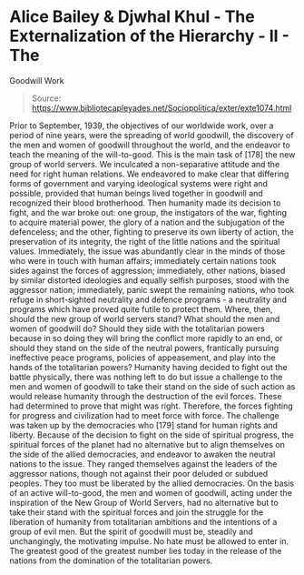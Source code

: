 # Alice Bailey & Djwhal Khul - The Externalization of the Hierarchy - II - The
Goodwill Work

> Source: https://www.bibliotecapleyades.net/Sociopolitica/exter/exte1074.html

Prior to September, 1939, the objectives of our worldwide work, over a period of nine years, were the spreading of world goodwill, the discovery of the men and women of goodwill throughout the world, and the endeavor to teach the meaning of the will-to-good. This is the main task of [178] the new group of world servers. We inculcated a non-separative attitude and the need for right human relations. We endeavored to make clear that differing forms of government and varying ideological systems were right and possible, provided that human beings lived together in goodwill and recognized their blood brotherhood.
Then humanity made its decision to fight, and the war broke out: one group, the instigators of the war, fighting to acquire material power, the glory of a nation and the subjugation of the defenceless; and the other, fighting to preserve its own liberty of action, the preservation of its integrity, the right of the little nations and the spiritual values. Immediately, the issue was abundantly clear in the minds of those who were in touch with human affairs; immediately certain nations took sides against the forces of aggression; immediately, other nations, biased by similar distorted ideologies and equally selfish purposes, stood with the aggressor nation; immediately, panic swept the remaining nations, who took refuge in short-sighted neutrality and defence programs - a neutrality and programs which have proved quite futile to protect them.
Where, then, should the new group of world servers stand? What should the men and women of goodwill do? Should they side with the totalitarian powers because in so doing they will bring the conflict more rapidly to an end, or should they stand on the side of the neutral powers, frantically pursuing ineffective peace programs, policies of appeasement, and play into the hands of the totalitarian powers?
Humanity having decided to fight out the battle physically, there was nothing left to do but issue a challenge to the men and women of goodwill to take their stand on the side of such action as would release humanity through the destruction of the evil forces. These had determined to prove that might was right. Therefore, the forces fighting for progress and civilization had to meet force with force.
The challenge was taken up by the democracies who [179] stand for human rights and liberty. Because of the decision to fight on the side of spiritual progress, the spiritual forces of the planet had no alternative but to align themselves on the side of the allied democracies, and endeavor to awaken the neutral nations to the issue. They ranged themselves against the leaders of the aggressor nations, though not against their poor deluded or subdued peoples. They too must be liberated by the allied democracies.
On the basis of an active will-to-good, the men and women of goodwill, acting under the inspiration of the New Group of World Servers, had no alternative but to take their stand with the spiritual forces and join the struggle for the liberation of humanity from totalitarian ambitions and the intentions of a group of evil men. But the spirit of goodwill must be, steadily and unchangingly, the motivating impulse. No hate must be allowed to enter in. The greatest good of the greatest number lies today in the release of the nations from the domination of the totalitarian powers.
